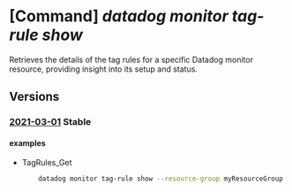 # [Command] _datadog monitor tag-rule show_

Retrieves the details of the tag rules for a specific Datadog monitor resource, providing insight into its setup and status.

## Versions

### [2021-03-01](/Resources/mgmt-plane/L3N1YnNjcmlwdGlvbnMve30vcmVzb3VyY2Vncm91cHMve30vcHJvdmlkZXJzL21pY3Jvc29mdC5kYXRhZG9nL21vbml0b3JzL3t9L3RhZ3J1bGVzL3t9/2021-03-01.xml) **Stable**

<!-- mgmt-plane /subscriptions/{}/resourcegroups/{}/providers/microsoft.datadog/monitors/{}/tagrules/{} 2021-03-01 -->

#### examples

- TagRules_Get
    ```bash
        datadog monitor tag-rule show --resource-group myResourceGroup --monitor-name myMonitor --rule-set-name default
    ```
